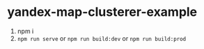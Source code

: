# yandex-map-clusterer-example

1. npm i
2. `npm run serve` or `npm run build:dev` or `npm run build:prod`
